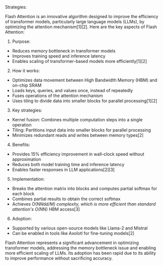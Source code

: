 



Strategies:


Flash Attention is an innovative algorithm designed to improve the efficiency of transformer models, particularly large language models (LLMs), by optimizing the attention mechanism[1][2]. Here are the key aspects of Flash Attention:

1. Purpose:
- Reduces memory bottleneck in transformer models
- Improves training speed and inference latency
- Enables scaling of transformer-based models more efficiently[1][2]

2. How it works:
- Optimizes data movement between High Bandwidth Memory (HBM) and on-chip SRAM
- Loads keys, queries, and values once, instead of repeatedly
- Fuses operations of the attention mechanism
- Uses tiling to divide data into smaller blocks for parallel processing[1][2]

3. Key strategies:
- Kernel fusion: Combines multiple computation steps into a single operation
- Tiling: Partitions input data into smaller blocks for parallel processing
- Minimizes redundant reads and writes between memory types[2]

4. Benefits:
- Provides 15% efficiency improvement in wall-clock speed without approximation
- Reduces both model training time and inference latency
- Enables faster responses in LLM applications[2][3]

5. Implementation:
- Breaks the attention matrix into blocks and computes partial softmax for each block
- Combines partial results to obtain the correct softmax
- Achieves O(N*N*d*d/M) complexity, which is more efficient than standard attention's O(N*N) HBM access[3]

6. Adoption:
- Supported by various open-source models like Llama-2 and Mistral
- Can be enabled in tools like Axolotl for fine-tuning models[2]

Flash Attention represents a significant advancement in optimizing transformer models, addressing the memory bottleneck issue and enabling more efficient scaling of LLMs. Its adoption has been rapid due to its ability to improve performance without sacrificing accuracy.